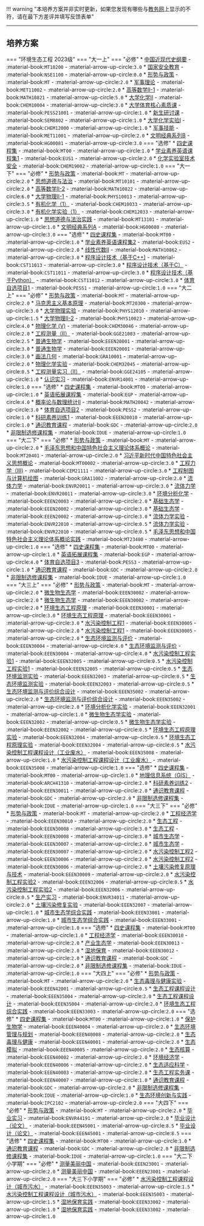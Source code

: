 !!! warning "本培养方案并非实时更新，如果您发现有哪些与[教务网](https://my.cqu.edu.cn)上显示的不符，请在最下方差评并填写反馈表单"

---

## 培养方案

=== "环境生态工程 2023级"
    === "大一上"
        === "必修"
            * [中国近现代史纲要](../../../course/中国近现代史纲要.md) - :material-book:`MT10200` - :material-arrow-up-circle:`3.0`
            * [国家安全教育](../../../course/国家安全教育.md) - :material-book:`NSE1100` - :material-arrow-up-circle:`0.0`
            * [形势与政策](../../../course/形势与政策.md) - :material-book:`MT` - :material-arrow-up-circle:`2.0`
            * [军事理论](../../../course/军事理论.md) - :material-book:`MET11002` - :material-arrow-up-circle:`2.0`
            * [高等数学II-1](../../../course/高等数学.md) - :material-book:`MATH10821` - :material-arrow-up-circle:`5.0`
            * [大学化学II](../../../course/大学化学.md) - :material-book:`CHEM10004` - :material-arrow-up-circle:`3.0`
            * [大学体育核心素质课](../../../course/大学体育核心素质课.md) - :material-book:`PESS21001` - :material-arrow-up-circle:`1.0`
            * [新生研讨课](../../../course/新生研讨课.md) - :material-book:`SEM8802` - :material-arrow-up-circle:`1.0`
            * [大学化学实验Ⅰ](../../../course/大学化学实验.md) - :material-book:`CHEM12000` - :material-arrow-up-circle:`1.0`
            * [军事技能](../../../course/军事技能.md) - :material-book:`MET11001` - :material-arrow-up-circle:`2.0`
            * [文明经典系列B](../../../course/文明经典系列.md) - :material-book:`HG00081` - :material-arrow-up-circle:`3.0`
        === "选修"
            * [四史课程集](../../../course/四史课程集.md) - :material-book:`MT00` - :material-arrow-up-circle:`1.0`
            * [学业素养英语课程集1](../../../course/学业素养英语课程集.md) - :material-book:`EUS1` - :material-arrow-up-circle:`2.0`
            * [化学实验室技术安全](../../../course/化学实验室技术安全.md) - :material-book:`CHEM19002` - :material-arrow-up-circle:`1.0`
    === "大一下"
        === "必修"
            * [形势与政策](../../../course/形势与政策.md) - :material-book:`MT` - :material-arrow-up-circle:`2.0`
            * [思想道德与法治](../../../course/思想道德与法治.md) - :material-book:`MT10101` - :material-arrow-up-circle:`2.0`
            * [高等数学II-2](../../../course/高等数学.md) - :material-book:`MATH10822` - :material-arrow-up-circle:`6.0`
            * [大学物理Ⅱ-1](../../../course/大学物理.md) - :material-book:`PHYS10013` - :material-arrow-up-circle:`3.5`
            * [有机化学（1）](../../../course/有机化学.md) - :material-book:`CHEM10033` - :material-arrow-up-circle:`3.0`
            * [有机化学实验（1）](../../../course/有机化学实验.md) - :material-book:`CHEM12033` - :material-arrow-up-circle:`1.0`
            * [思想道德与法治实践](../../../course/思想道德与法治实践.md) - :material-book:`MT13101` - :material-arrow-up-circle:`1.0`
            * [文明经典系列A](../../../course/文明经典系列.md) - :material-book:`HG00080` - :material-arrow-up-circle:`3.0`
        === "选修"
            * [四史课程集](../../../course/四史课程集.md) - :material-book:`MT00` - :material-arrow-up-circle:`1.0`
            * [学业素养英语课程集2](../../../course/学业素养英语课程集.md) - :material-book:`EUS2` - :material-arrow-up-circle:`2.0`
            * [线性代数II](../../../course/线性代数.md) - :material-book:`MATH10862` - :material-arrow-up-circle:`3.0`
            * [程序设计技术（基于C++)](../../../course/程序设计技术基于.md) - :material-book:`CST11013` - :material-arrow-up-circle:`3.0`
            * [程序设计技术（基于C）](../../../course/程序设计技术基于.md) - :material-book:`CST11011` - :material-arrow-up-circle:`3.0`
            * [程序设计技术（基于Python）](../../../course/程序设计技术基于.md) - :material-book:`CST11012` - :material-arrow-up-circle:`3.0`
            * [体育自选项目1](../../../course/体育自选项目.md) - :material-book:`PESS1` - :material-arrow-up-circle:`1.0`
    === "大二上"
        === "必修"
            * [形势与政策](../../../course/形势与政策.md) - :material-book:`MT` - :material-arrow-up-circle:`2.0`
            * [马克思主义基本原理](../../../course/马克思主义基本原理.md) - :material-book:`MT20300` - :material-arrow-up-circle:`3.0`
            * [大学物理实验](../../../course/大学物理实验.md) - :material-book:`PHYS12010` - :material-arrow-up-circle:`1.5`
            * [大学物理Ⅱ-2](../../../course/大学物理.md) - :material-book:`PHYS10023` - :material-arrow-up-circle:`4.0`
            * [物理化学 (Ⅴ)](../../../course/物理化学.md) - :material-book:`CHEM30046` - :material-arrow-up-circle:`2.0`
            * [工程测量（II）](../../../course/工程测量.md) - :material-book:`GGE21003` - :material-arrow-up-circle:`2.5`
            * [普通生物学](../../../course/普通生物学.md) - :material-book:`EEEN20001` - :material-arrow-up-circle:`3.0`
            * [普通生物学](../../../course/普通生物学.md) - :material-book:`EEEN20001` - :material-arrow-up-circle:`3.0`
            * [画法几何](../../../course/画法几何.md) - :material-book:`GRA10001` - :material-arrow-up-circle:`2.0`
            * [物理化学实验](../../../course/物理化学实验.md) - :material-book:`CHEM32045` - :material-arrow-up-circle:`0.5`
            * [工程测量实习（II）](../../../course/工程测量实习.md) - :material-book:`GGE24105` - :material-arrow-up-circle:`1.0`
            * [认识实习](../../../course/认识实习.md) - :material-book:`ENVR14001` - :material-arrow-up-circle:`1.0`
        === "选修"
            * [四史课程集](../../../course/四史课程集.md) - :material-book:`MT00` - :material-arrow-up-circle:`1.0`
            * [英语拓展课程集](../../../course/英语拓展课程集.md) - :material-book:`EGP` - :material-arrow-up-circle:`4.0`
            * [概率论与数理统计Ⅱ](../../../course/概率论与数理统计.md) - :material-book:`MATH20042` - :material-arrow-up-circle:`3.0`
            * [体育自选项目2](../../../course/体育自选项目.md) - :material-book:`PESS2` - :material-arrow-up-circle:`1.0`
            * [科研素养训练1](../../../course/科研素养训练.md) - :material-book:`EEEN20010` - :material-arrow-up-circle:`1.0`
            * [通识教育课程](../../../course/通识教育课程.md) - :material-book:`GDC` - :material-arrow-up-circle:`2.0`
            * [非限制选修课程集](../../../course/非限制选修课程集.md) - :material-book:`IDUE` - :material-arrow-up-circle:`1.0`
    === "大二下"
        === "必修"
            * [形势与政策](../../../course/形势与政策.md) - :material-book:`MT` - :material-arrow-up-circle:`2.0`
            * [毛泽东思想和中国特色社会主义理论体系概论](../../../course/毛泽东思想和中国特色社会主义理论体系概论.md) - :material-book:`MT20401` - :material-arrow-up-circle:`2.0`
            * [习近平新时代中国特色社会主义思想概论](../../../course/习近平新时代中国特色社会主义思想概论.md) - :material-book:`MT00002` - :material-arrow-up-circle:`3.0`
            * [工程力学（III)](../../../course/工程力学.md) - :material-book:`CEM21111` - :material-arrow-up-circle:`3.0`
            * [工程制图与计算机绘图](../../../course/工程制图与计算机绘图.md) - :material-book:`GRA11002` - :material-arrow-up-circle:`2.0`
            * [流体力学](../../../course/流体力学.md) - :material-book:`ENVR20011` - :material-arrow-up-circle:`3.0`
            * [流体力学](../../../course/流体力学.md) - :material-book:`ENVR20011` - :material-arrow-up-circle:`3.0`
            * [环境分析化学](../../../course/环境分析化学.md) - :material-book:`EEEN20003` - :material-arrow-up-circle:`2.0`
            * [基础生态学](../../../course/基础生态学.md) - :material-book:`EEEN20002` - :material-arrow-up-circle:`3.0`
            * [基础生态学](../../../course/基础生态学.md) - :material-book:`EEEN20002` - :material-arrow-up-circle:`3.0`
            * [流体力学实验](../../../course/流体力学实验.md) - :material-book:`ENVR22010` - :material-arrow-up-circle:`0.5`
            * [流体力学实验](../../../course/流体力学实验.md) - :material-book:`ENVR22010` - :material-arrow-up-circle:`0.5`
            * [毛泽东思想和中国特色社会主义理论体系概论实践](../../../course/毛泽东思想和中国特色社会主义理论体系概论实践.md) - :material-book:`MT23400` - :material-arrow-up-circle:`1.0`
        === "选修"
            * [四史课程集](../../../course/四史课程集.md) - :material-book:`MT00` - :material-arrow-up-circle:`1.0`
            * [英语拓展课程集](../../../course/英语拓展课程集.md) - :material-book:`EGP` - :material-arrow-up-circle:`4.0`
            * [体育自选项目3](../../../course/体育自选项目.md) - :material-book:`PESS3` - :material-arrow-up-circle:`1.0`
            * [通识教育课程](../../../course/通识教育课程.md) - :material-book:`GDC` - :material-arrow-up-circle:`2.0`
            * [非限制选修课程集](../../../course/非限制选修课程集.md) - :material-book:`IDUE` - :material-arrow-up-circle:`1.0`
    === "大三上"
        === "必修"
            * [形势与政策](../../../course/形势与政策.md) - :material-book:`MT` - :material-arrow-up-circle:`2.0`
            * [微生物生态学](../../../course/微生物生态学.md) - :material-book:`EEEN30002` - :material-arrow-up-circle:`2.0`
            * [微生物生态学](../../../course/微生物生态学.md) - :material-book:`EEEN30002` - :material-arrow-up-circle:`2.0`
            * [环境生态工程原理](../../../course/环境生态工程原理.md) - :material-book:`EEEN30001` - :material-arrow-up-circle:`3.0`
            * [环境生态工程原理](../../../course/环境生态工程原理.md) - :material-book:`EEEN30001` - :material-arrow-up-circle:`3.0`
            * [水污染控制工程1](../../../course/水污染控制工程.md) - :material-book:`EEEN30005` - :material-arrow-up-circle:`2.0`
            * [水污染控制工程1](../../../course/水污染控制工程.md) - :material-book:`EEEN30005` - :material-arrow-up-circle:`2.0`
            * [生态环境监测与评价](../../../course/生态环境监测与评价.md) - :material-book:`EEEN30004` - :material-arrow-up-circle:`4.0`
            * [生态环境监测与评价](../../../course/生态环境监测与评价.md) - :material-book:`EEEN30004` - :material-arrow-up-circle:`4.0`
            * [水污染控制工程实验1](../../../course/水污染控制工程实验.md) - :material-book:`EEEN32005` - :material-arrow-up-circle:`0.5`
            * [水污染控制工程实验1](../../../course/水污染控制工程实验.md) - :material-book:`EEEN32005` - :material-arrow-up-circle:`0.5`
            * [生态环境监测实验](../../../course/生态环境监测实验.md) - :material-book:`EEEN32003` - :material-arrow-up-circle:`0.5`
            * [生态环境监测实验](../../../course/生态环境监测实验.md) - :material-book:`EEEN32003` - :material-arrow-up-circle:`0.5`
            * [生态环境监测与评价综合设计](../../../course/生态环境监测与评价综合设计.md) - :material-book:`EEEN35002` - :material-arrow-up-circle:`2.0`
            * [生态环境监测与评价综合设计](../../../course/生态环境监测与评价综合设计.md) - :material-book:`EEEN35002` - :material-arrow-up-circle:`2.0`
            * [环境分析化学实验](../../../course/环境分析化学实验.md) - :material-book:`EEEN32001` - :material-arrow-up-circle:`1.0`
            * [微生物生态学实验](../../../course/微生物生态学实验.md) - :material-book:`EEEN32002` - :material-arrow-up-circle:`0.5`
            * [微生物生态学实验](../../../course/微生物生态学实验.md) - :material-book:`EEEN32002` - :material-arrow-up-circle:`0.5`
            * [环境生态工程原理实验](../../../course/环境生态工程原理实验.md) - :material-book:`EEEN32004` - :material-arrow-up-circle:`0.5`
            * [环境生态工程原理实验](../../../course/环境生态工程原理实验.md) - :material-book:`EEEN32004` - :material-arrow-up-circle:`0.5`
            * [水污染控制工程课程设计（工业废水）](../../../course/水污染控制工程课程设计工业废水.md) - :material-book:`EEEN35008` - :material-arrow-up-circle:`1.0`
            * [水污染控制工程课程设计（工业废水）](../../../course/水污染控制工程课程设计工业废水.md) - :material-book:`EEEN35008` - :material-arrow-up-circle:`1.0`
        === "选修"
            * [四史课程集](../../../course/四史课程集.md) - :material-book:`MT00` - :material-arrow-up-circle:`1.0`
            * [地理信息系统（GIS）](../../../course/地理信息系统.md) - :material-book:`ARCH41310` - :material-arrow-up-circle:`2.0`
            * [科研素养训练2](../../../course/科研素养训练.md) - :material-book:`EEEN30011` - :material-arrow-up-circle:`2.0`
            * [通识教育课程](../../../course/通识教育课程.md) - :material-book:`GDC` - :material-arrow-up-circle:`2.0`
            * [非限制选修课程集](../../../course/非限制选修课程集.md) - :material-book:`IDUE` - :material-arrow-up-circle:`1.0`
    === "大三下"
        === "必修"
            * [形势与政策](../../../course/形势与政策.md) - :material-book:`MT` - :material-arrow-up-circle:`2.0`
            * [工程经济学](../../../course/工程经济学.md) - :material-book:`EEEN30010` - :material-arrow-up-circle:`2.0`
            * [生态工程](../../../course/生态工程.md) - :material-book:`EEEN30008` - :material-arrow-up-circle:`3.0`
            * [生态工程](../../../course/生态工程.md) - :material-book:`EEEN30008` - :material-arrow-up-circle:`3.0`
            * [城市生态学](../../../course/城市生态学.md) - :material-book:`EEEN30007` - :material-arrow-up-circle:`2.0`
            * [城市生态学](../../../course/城市生态学.md) - :material-book:`EEEN30007` - :material-arrow-up-circle:`2.0`
            * [水污染控制工程2](../../../course/水污染控制工程.md) - :material-book:`EEEN30006` - :material-arrow-up-circle:`2.0`
            * [水污染控制工程2](../../../course/水污染控制工程.md) - :material-book:`EEEN30006` - :material-arrow-up-circle:`2.0`
            * [土壤污染修复原理与技术](../../../course/土壤污染修复原理与技术.md) - :material-book:`EEEN30009` - :material-arrow-up-circle:`2.0`
            * [水污染控制工程实验2](../../../course/水污染控制工程实验.md) - :material-book:`EEEN32006` - :material-arrow-up-circle:`0.5`
            * [水污染控制工程实验2](../../../course/水污染控制工程实验.md) - :material-book:`EEEN32006` - :material-arrow-up-circle:`0.5`
            * [生产实习](../../../course/生产实习.md) - :material-book:`ENVR34011` - :material-arrow-up-circle:`2.0`
            * [土壤污染修复实验](../../../course/土壤污染修复实验.md) - :material-book:`EEEN32007` - :material-arrow-up-circle:`1.0`
            * [城市生态学综合实践](../../../course/城市生态学综合实践.md) - :material-book:`EEEN33001` - :material-arrow-up-circle:`1.0`
            * [城市生态学综合实践](../../../course/城市生态学综合实践.md) - :material-book:`EEEN33001` - :material-arrow-up-circle:`1.0`
        === "选修"
            * [四史课程集](../../../course/四史课程集.md) - :material-book:`MT00` - :material-arrow-up-circle:`1.0`
            * [工程经济学](../../../course/工程经济学.md) - :material-book:`EEEN30010` - :material-arrow-up-circle:`2.0`
            * [产业生态学](../../../course/产业生态学.md) - :material-book:`EEEN30013` - :material-arrow-up-circle:`2.0`
            * [湿地保育](../../../course/湿地保育.md) - :material-book:`EEEN30012` - :material-arrow-up-circle:`2.0`
            * [通识教育课程](../../../course/通识教育课程.md) - :material-book:`GDC` - :material-arrow-up-circle:`2.0`
            * [非限制选修课程集](../../../course/非限制选修课程集.md) - :material-book:`IDUE` - :material-arrow-up-circle:`1.0`
    === "大四上"
        === "必修"
            * [形势与政策](../../../course/形势与政策.md) - :material-book:`MT` - :material-arrow-up-circle:`2.0`
            * [生态毒理与健康实验](../../../course/生态毒理与健康实验.md) - :material-book:`EEEN42001` - :material-arrow-up-circle:`0.5`
            * [生态工程课程设计](../../../course/生态工程课程设计.md) - :material-book:`EEEN35004` - :material-arrow-up-circle:`2.0`
            * [生态工程课程设计](../../../course/生态工程课程设计.md) - :material-book:`EEEN35004` - :material-arrow-up-circle:`2.0`
            * [环境生态工程综合实践](../../../course/环境生态工程综合实践.md) - :material-book:`EEEN33003` - :material-arrow-up-circle:`2.0`
        === "选修"
            * [四史课程集](../../../course/四史课程集.md) - :material-book:`MT00` - :material-arrow-up-circle:`1.0`
            * [保护生物学](../../../course/保护生物学.md) - :material-book:`EEEN40004` - :material-arrow-up-circle:`2.0`
            * [生态环境管理与规划](../../../course/生态环境管理与规划.md) - :material-book:`EEEN40008` - :material-arrow-up-circle:`2.0`
            * [生态毒理与健康](../../../course/生态毒理与健康.md) - :material-book:`EEEN40001` - :material-arrow-up-circle:`2.0`
            * [生态模拟](../../../course/生态模拟.md) - :material-book:`EEEN40005` - :material-arrow-up-circle:`2.0`
            * [生态核算](../../../course/生态核算.md) - :material-book:`EEEN40002` - :material-arrow-up-circle:`2.0`
            * [环境经济学](../../../course/环境经济学.md) - :material-book:`EEEN40006` - :material-arrow-up-circle:`2.0`
            * [生态适应科学](../../../course/生态适应科学.md) - :material-book:`EEEN40003` - :material-arrow-up-circle:`2.0`
            * [生态工程实务课](../../../course/生态工程实务课.md) - :material-book:`EEEN40007` - :material-arrow-up-circle:`1.0`
            * [通识教育课程](../../../course/通识教育课程.md) - :material-book:`GDC` - :material-arrow-up-circle:`2.0`
            * [非限制选修课程集](../../../course/非限制选修课程集.md) - :material-book:`IDUE` - :material-arrow-up-circle:`1.0`
            * [生态环境创新与实践](../../../course/生态环境创新与实践.md) - :material-book:`IPC2102` - :material-arrow-up-circle:`2.0`
    === "大四下"
        === "必修"
            * [形势与政策](../../../course/形势与政策.md) - :material-book:`MT` - :material-arrow-up-circle:`2.0`
            * [毕业实习](../../../course/毕业实习.md) - :material-book:`ENVR44191` - :material-arrow-up-circle:`2.0`
            * [毕业设计（论文）](../../../course/毕业设计论文.md) - :material-book:`EEEN45001` - :material-arrow-up-circle:`8.5`
            * [毕业设计（论文）](../../../course/毕业设计论文.md) - :material-book:`EEEN45001` - :material-arrow-up-circle:`8.5`
        === "选修"
            * [四史课程集](../../../course/四史课程集.md) - :material-book:`MT00` - :material-arrow-up-circle:`1.0`
            * [通识教育课程](../../../course/通识教育课程.md) - :material-book:`GDC` - :material-arrow-up-circle:`2.0`
            * [非限制选修课程集](../../../course/非限制选修课程集.md) - :material-book:`IDUE` - :material-arrow-up-circle:`1.0`
    === "大二下小学期"
        === "必修"
            * [测量美丽中国](../../../course/测量美丽中国.md) - :material-book:`EEEN23001` - :material-arrow-up-circle:`2.0`
            * [测量美丽中国](../../../course/测量美丽中国.md) - :material-book:`EEEN23001` - :material-arrow-up-circle:`2.0`
    === "大三下小学期"
        === "必修"
            * [水污染控制工程课程设计（城市污水）](../../../course/水污染控制工程课程设计城市污水.md) - :material-book:`EEEN35003` - :material-arrow-up-circle:`1.5`
            * [水污染控制工程课程设计（城市污水）](../../../course/水污染控制工程课程设计城市污水.md) - :material-book:`EEEN35003` - :material-arrow-up-circle:`1.5`
            * [湿地保育实践](../../../course/湿地保育实践.md) - :material-book:`EEEN33002` - :material-arrow-up-circle:`1.0`
            * [湿地保育实践](../../../course/湿地保育实践.md) - :material-book:`EEEN33002` - :material-arrow-up-circle:`1.0`
